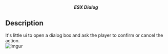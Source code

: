 <h5 align='center'>ESX Dialog</h5>

## Description 
It's little ui to open a dialog box and ask the player to confirm or cancel the action.</br>
![Imgur](https://imgur.com/ZuChElL)
